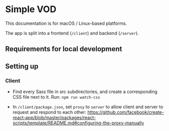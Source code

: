 # Simple VOD

This documentation is for macOS / Linux-based platforms.

The app is split into a frontend (`/client`) and backend (`/server`).

## Requirements for local development

## Setting up

### Client

- Find every Sass file in src subdirectories, and create a corresponding CSS file next to it. Run: `npm run watch-css`

- In `/client/package.json`, set `proxy` to `server` to allow client and server to request and respond to each other: https://github.com/facebook/create-react-app/blob/master/packages/react-scripts/template/README.md#configuring-the-proxy-manually
